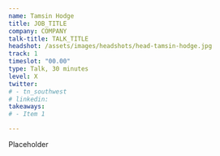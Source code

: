 ```yaml
---
name: Tamsin Hodge
title: JOB_TITLE
company: COMPANY
talk-title: TALK_TITLE
headshot: /assets/images/headshots/head-tamsin-hodge.jpg
track: 1
timeslot: "00.00"
type: Talk, 30 minutes
level: X
twitter:
# - tn_southwest 
# linkedin: 
takeaways:
# - Item 1

---
```


Placeholder
